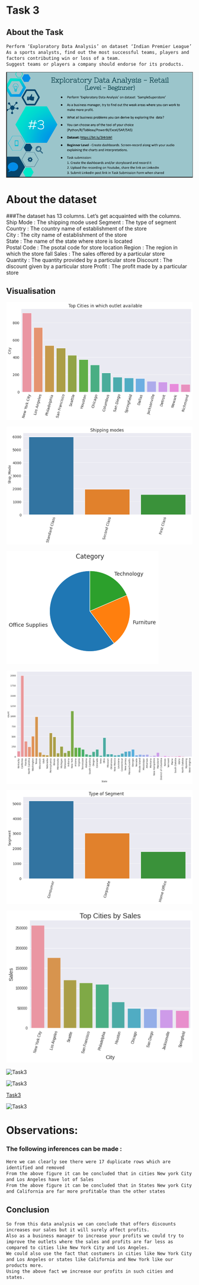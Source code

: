 # Task 3
## About the Task

	Perform ‘Exploratory Data Analysis’ on dataset ‘Indian Premier League’
	As a sports analysts, find out the most successful teams, players and factors contributing win or loss of a team.
	Suggest teams or players a company should endorse for its products.

![Task5](https://github.com/voldemortuk/Data-Science-and-Business-Analytics-Internship/blob/main/TASK3/Task3.png)

# About the dataset
###The dataset has 13 columns. Let’s get acquainted with the columns.
   Ship Mode :  The shipping mode used 
    Segment   :  The type of segment 
    Country     :  The country name of establishment of the store  
    City            :  The city name of establishment of the store  
    State          : The name of the state where store is located  
    Postal Code  : The psotal code for store location
    Region    : The region in which the store fall
    Sales       : The sales offered by a particular store  
    Quantity    : The quantity provided by a particular store 
    Discount   : The discount given by a particular store 
    Profit : The profit made by a particular store 
## Visualisation

![Task3](https://github.com/voldemortuk/Data-Science-and-Business-Analytics-Internship/blob/main/TASK3/top_cities.png)

![Task3](https://github.com/voldemortuk/Data-Science-and-Business-Analytics-Internship/blob/main/TASK3/shipping_modes.png)

![Task3](https://github.com/voldemortuk/Data-Science-and-Business-Analytics-Internship/blob/main/TASK3/Category_product.png)

![Task3](https://github.com/voldemortuk/Data-Science-and-Business-Analytics-Internship/blob/main/TASK3/State.png)

![Task3](https://github.com/voldemortuk/Data-Science-and-Business-Analytics-Internship/blob/main/TASK3/Segments.png)

![Task3](https://github.com/voldemortuk/Data-Science-and-Business-Analytics-Internship/blob/main/TASK3/top_cities1.png)

![Task3](https://github.com/voldemortuk/Data-Science-and-Business-Analytics-Internship/blob/main/TASK3/top_states_byprofitst.png)

![Task3](https://github.com/voldemortuk/Data-Science-and-Business-Analytics-Internship/blob/main/TASK3/visual1png)


[Task3](https://github.com/voldemortuk/Data-Science-and-Business-Analytics-Internship/blob/main/TASK3/visual.png)


![Task3](https://github.com/voldemortuk/Data-Science-and-Business-Analytics-Internship/blob/main/TASK3/visual2png)

# Observations:
### The following inferences can be made : 
    Here we can clearly see there were 17 duplicate rows which are identified and removed
    From the above figure it can be concluded that in cities New york City and Los Angeles have lot of Sales
    From the above figure it can be concluded that in States New york City and California are far more profitable than the other states
## Conclusion

    So from this data analysis we can conclude that offers discounts increases our sales but it will surely affect profits.
    Also as a business manager to increase your profits we could try to improve the outlets where the sales and profits are far less as compared to cities like New York City and Los Angeles.
    We could also use the fact that costumers in cities like New York City and Los Angeles or states like California and New York like our products more.
    Using the above fact we increase our profits in such cities and states.
